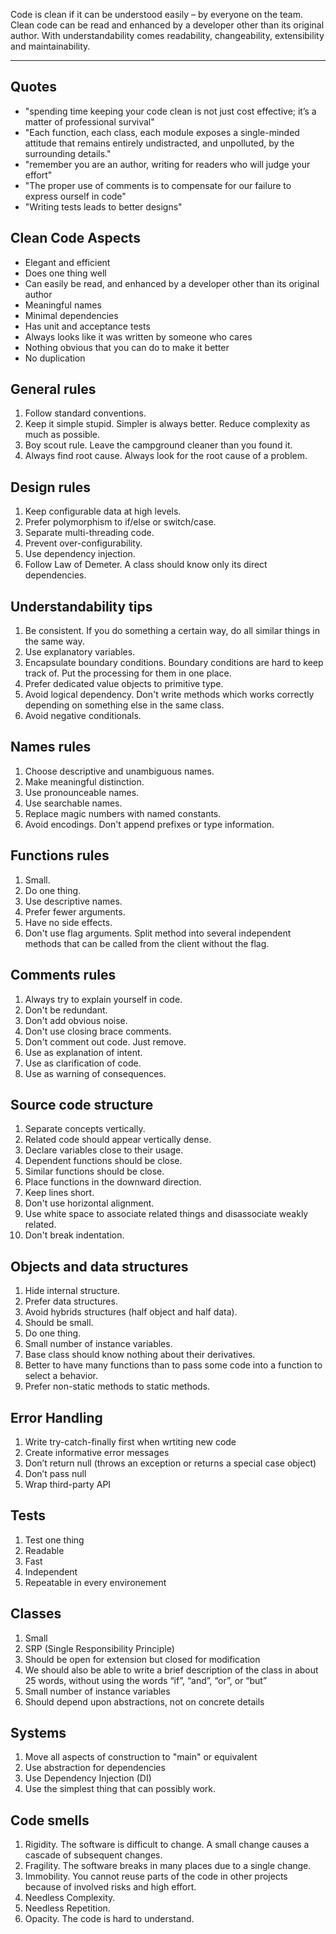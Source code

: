 Code is clean if it can be understood easily – by everyone on the team. Clean code can be read and enhanced by a developer other than its original author. With understandability comes readability, changeability, extensibility and maintainability.
_____________________________________

## Quotes
- "spending time keeping your code clean is not just cost effective; it’s a matter of professional survival"
- "Each function, each class, each module exposes a single-minded attitude that remains entirely undistracted, and unpolluted, by the surrounding details."
- "remember you are an author, writing for readers who will judge your effort"
- "The proper use of comments is to compensate for our failure to express ourself in code"
- "Writing tests leads to better designs"

## Clean Code Aspects
- Elegant and efficient
- Does one thing well
- Can easily be read, and enhanced by a developer other than its original author
- Meaningful names
- Minimal dependencies
- Has unit and acceptance tests
- Always looks like it was written by someone who cares
- Nothing obvious that you can do to make it better
- No duplication

## General rules
1. Follow standard conventions.
2. Keep it simple stupid. Simpler is always better. Reduce complexity as much as possible.
3. Boy scout rule. Leave the campground cleaner than you found it.
4. Always find root cause. Always look for the root cause of a problem.

## Design rules
1. Keep configurable data at high levels.
2. Prefer polymorphism to if/else or switch/case.
3. Separate multi-threading code.
4. Prevent over-configurability.
5. Use dependency injection.
6. Follow Law of Demeter. A class should know only its direct dependencies.

## Understandability tips
1. Be consistent. If you do something a certain way, do all similar things in the same way.
2. Use explanatory variables.
3. Encapsulate boundary conditions. Boundary conditions are hard to keep track of. Put the processing for them in one place.
4. Prefer dedicated value objects to primitive type.
5. Avoid logical dependency. Don't write methods which works correctly depending on something else in the same class.
6. Avoid negative conditionals.

## Names rules
1. Choose descriptive and unambiguous names.
2. Make meaningful distinction.
3. Use pronounceable names.
4. Use searchable names.
5. Replace magic numbers with named constants.
6. Avoid encodings. Don't append prefixes or type information.

## Functions rules
1. Small.
2. Do one thing.
3. Use descriptive names.
4. Prefer fewer arguments.
5. Have no side effects.
6. Don't use flag arguments. Split method into several independent methods that can be called from the client without the flag.

## Comments rules
1. Always try to explain yourself in code.
2. Don't be redundant.
3. Don't add obvious noise.
4. Don't use closing brace comments.
5. Don't comment out code. Just remove.
6. Use as explanation of intent.
7. Use as clarification of code.
8. Use as warning of consequences.

## Source code structure
1. Separate concepts vertically.
2. Related code should appear vertically dense.
3. Declare variables close to their usage.
4. Dependent functions should be close.
5. Similar functions should be close.
6. Place functions in the downward direction.
7. Keep lines short.
8. Don't use horizontal alignment.
9. Use white space to associate related things and disassociate weakly related.
10. Don't break indentation.

## Objects and data structures
1. Hide internal structure.
2. Prefer data structures.
3. Avoid hybrids structures (half object and half data).
4. Should be small.
5. Do one thing.
6. Small number of instance variables.
7. Base class should know nothing about their derivatives.
8. Better to have many functions than to pass some code into a function to select a behavior.
9. Prefer non-static methods to static methods.

## Error Handling
1. Write try-catch-finally first when wrtiting new code
2. Create informative error messages
3. Don’t return null (throws an exception or returns a special case object)
4. Don’t pass null
5. Wrap third-party API

## Tests
1. Test one thing
2. Readable
3. Fast
4. Independent
5. Repeatable in every environement

## Classes
1. Small
2. SRP (Single Responsibility Principle)
3. Should be open for extension but closed for modification
4. We should also be able to write a brief description of the class in about 25 words, without using the words “if”, “and”, “or”, or “but”
5. Small number of instance variables
6. Should depend upon abstractions, not on concrete details

## Systems
1. Move all aspects of construction to "main" or equivalent
2. Use abstraction for dependencies
3. Use Dependency Injection (DI)
4. Use the simplest thing that can possibly work.

## Code smells
1. Rigidity. The software is difficult to change. A small change causes a cascade of subsequent changes.
2. Fragility. The software breaks in many places due to a single change.
3. Immobility. You cannot reuse parts of the code in other projects because of involved risks and high effort.
4. Needless Complexity.
5. Needless Repetition.
6. Opacity. The code is hard to understand.
